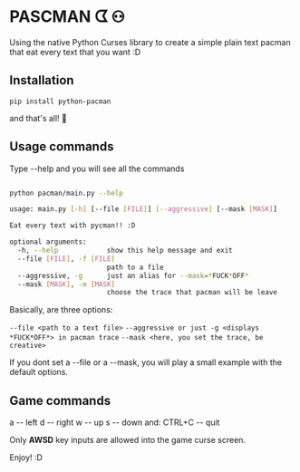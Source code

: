# PASCMAN ᗧ ⚇

Using the native Python Curses library to create a simple plain text pacman that eat every text that you want :D


## Installation

`pip install python-pacman`

and that's all! :snake:

## Usage commands
Type --help and you will see all the commands
```bash

python pacman/main.py --help                                       

usage: main.py [-h] [--file [FILE]] [--aggressive] [--mask [MASK]]

Eat every text with pycman!! :D

optional arguments:
  -h, --help            show this help message and exit
  --file [FILE], -f [FILE]
                        path to a file
  --aggressive, -g      just an alias for --mask=*FUCK*OFF*
  --mask [MASK], -m [MASK]
                        choose the trace that pacman will be leave
```
Basically, are three options: 

`--file <path to a text file>`
`--aggressive or just -g <displays *FUCK*OFF*> in pacman trace`
`--mask <here, you set the trace, be creative>`

If you dont set a --file or a --mask, you will play a small example with the default options.

## Game commands
a -- left
d -- right
w -- up
s -- down
and:
CTRL+C -- quit

Only **AWSD** key inputs are allowed into the game curse screen.

Enjoy! :D